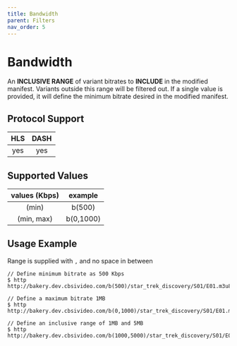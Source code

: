 ```yaml
---
title: Bandwidth
parent: Filters
nav_order: 5
---
```


# Bandwidth
An **INCLUSIVE RANGE** of variant bitrates to **INCLUDE** in the modified manifest. Variants outside this range will be filtered out. If a single value is provided, it will define the minimum bitrate desired in the modified manifest.

## Protocol Support

HLS | DASH |
:--:|:----:|
yes | yes  |

## Supported Values

| values (Kbps) | example   |
|:-------------:|:---------:|
| (min)         | b(500)    |
| (min, max)    | b(0,1000) |

## Usage Example
Range is supplied with `,` and no space in between

    // Define minimum bitrate as 500 Kbps
    $ http http://bakery.dev.cbsivideo.com/b(500)/star_trek_discovery/S01/E01.m3u8

    // Define a maximum bitrate 1MB
    $ http http://bakery.dev.cbsivideo.com/b(0,1000)/star_trek_discovery/S01/E01.m3u8

    // Define an inclusive range of 1MB and 5MB
    $ http http://bakery.dev.cbsivideo.com/b(1000,5000)/star_trek_discovery/S01/E01.m3u8
